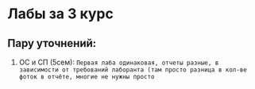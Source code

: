 # Лабы за 3 курс
## Пару уточнений:
1. ОС и СП (5сем): `Первая лаба одинаковая, отчеты разные, в зависимости от требований лаборанта (там просто разница в кол-ве фоток в отчёте, многие не нужны просто`
